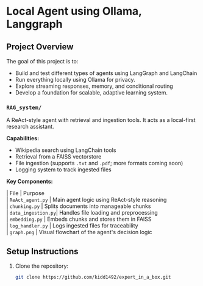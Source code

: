 # Local Agent using Ollama, Langgraph



## Project Overview

The goal of this project is to:

- Build and test different types of agents using LangGraph and LangChain
- Run everything locally using Ollama for privacy.
- Explore streaming responses, memory, and conditional routing
- Develop a foundation for scalable, adaptive learning system.
      

### `RAG_system/`

A ReAct-style agent with retrieval and ingestion tools. It acts as a local-first research assistant.

**Capabilities:**

- Wikipedia search using LangChain tools
- Retrieval from a FAISS vectorstore
- File ingestion (supports `.txt` and `.pdf`; more formats coming soon)
- Logging system to track ingested files

**Key Components:**

| File               | Purpose                                                  
| `ReAct_agent.py`   | Main agent logic using ReAct-style reasoning             
| `chunking.py`      | Splits documents into manageable chunks                  
| `data_ingestion.py`| Handles file loading and preprocessing                   
| `embedding.py`     | Embeds chunks and stores them in FAISS                   
| `log_handler.py`   | Logs ingested files for traceability                     
| `graph.png`        | Visual flowchart of the agent's decision logic           



## Setup Instructions

1. Clone the repository:
   ```bash
   git clone https://github.com/kidd1492/expert_in_a_box.git

